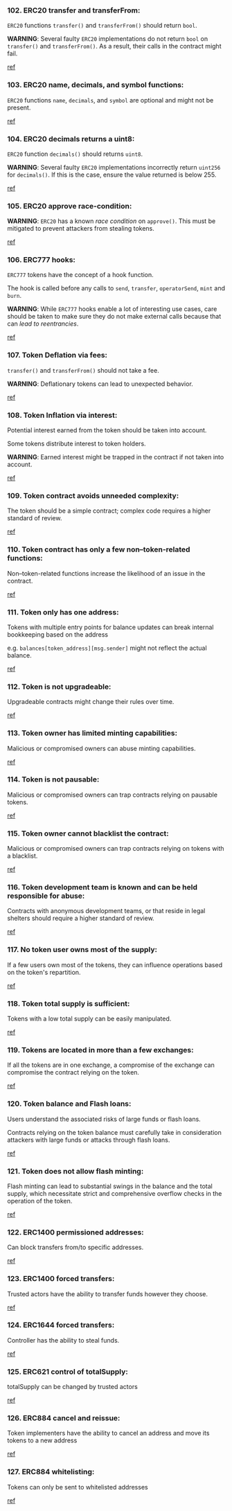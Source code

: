### 102. ERC20 transfer and transferFrom:

`ERC20` functions `transfer()` and `transferFrom()` should return `bool`.

**WARNING**: Several faulty `ERC20` implementations do not return `bool` on `transfer()` and `transferFrom()`. As a result, their calls in the contract might fail.

[ref](https://github.com/crytic/building-secure-contracts/blob/master/development-guidelines/token_integration.md#erc-conformity)

### 103. ERC20 name, decimals, and symbol functions:

`ERC20` functions `name`, `decimals`, and `symbol` are optional and might not be present.

[ref](https://github.com/crytic/building-secure-contracts/blob/master/development-guidelines/token_integration.md#erc-conformity)

### 104. ERC20 decimals returns a uint8:

`ERC20` function `decimals()` should returns `uint8`.

**WARNING**: Several faulty `ERC20` implementations incorrectly return `uint256` for `decimals()`. If this is the case, ensure the value returned is below 255.

[ref](https://github.com/crytic/building-secure-contracts/blob/master/development-guidelines/token_integration.md#erc-conformity)

### 105. ERC20 approve race-condition:

**WARNING**: `ERC20` has a known *race condition* on `approve()`. This must be mitigated to prevent attackers from stealing tokens.

[ref](https://github.com/ethereum/EIPs/issues/20#issuecomment-263524729)

### 106. ERC777 hooks:

`ERC777` tokens have the concept of a hook function.

The hook is called before any calls to `send`, `transfer`, `operatorSend`, `mint` and `burn`.

**WARNING**: While `ERC777` hooks enable a lot of interesting use cases, care should be taken to make sure they do not make external calls because that can *lead to reentrancies*.

[ref](https://github.com/crytic/building-secure-contracts/blob/master/development-guidelines/token_integration.md#erc-conformity)

### 107. Token Deflation via fees:

`transfer()` and `transferFrom()` should not take a fee.

**WARNING**: Deflationary tokens can lead to unexpected behavior.

[ref](https://github.com/crytic/building-secure-contracts/blob/master/development-guidelines/token_integration.md#erc-conformity)

### 108. Token Inflation via interest:

Potential interest earned from the token should be taken into account.

Some tokens distribute interest to token holders.

**WARNING**: Earned interest might be trapped in the contract if not taken into account.

[ref](https://github.com/crytic/building-secure-contracts/blob/master/development-guidelines/token_integration.md#erc-conformity)

### 109. Token contract avoids unneeded complexity:

The token should be a simple contract; complex code requires a higher standard of review.

[ref](https://github.com/crytic/building-secure-contracts/blob/master/development-guidelines/token_integration.md#contract-composition)

### 110. Token contract has only a few non–token-related functions:

Non–token-related functions increase the likelihood of an issue in the contract.

[ref](https://github.com/crytic/building-secure-contracts/blob/master/development-guidelines/token_integration.md#contract-composition)

### 111. Token only has one address:

Tokens with multiple entry points for balance updates can break internal bookkeeping based on the address

e.g. `balances[token_address][msg.sender]` might not reflect the actual balance.

[ref](https://github.com/crytic/building-secure-contracts/blob/master/development-guidelines/token_integration.md#contract-composition)

### 112. Token is not upgradeable:

Upgradeable contracts might change their rules over time.

[ref](https://github.com/crytic/building-secure-contracts/blob/master/development-guidelines/token_integration.md#owner-privileges)

### 113. Token owner has limited minting capabilities:

Malicious or compromised owners can abuse minting capabilities.

[ref](https://github.com/crytic/building-secure-contracts/blob/master/development-guidelines/token_integration.md#owner-privileges)

### 114. Token is not pausable:

Malicious or compromised owners can trap contracts relying on pausable tokens.

[ref](https://github.com/crytic/building-secure-contracts/blob/master/development-guidelines/token_integration.md#owner-privileges)

### 115. Token owner cannot blacklist the contract:

Malicious or compromised owners can trap contracts relying on tokens with a blacklist.

[ref](https://github.com/crytic/building-secure-contracts/blob/master/development-guidelines/token_integration.md#owner-privileges)

### 116. Token development team is known and can be held responsible for abuse:

Contracts with anonymous development teams, or that reside in legal shelters should require a higher standard of review.

[ref](https://github.com/crytic/building-secure-contracts/blob/master/development-guidelines/token_integration.md#owner-privileges)

### 117. No token user owns most of the supply:

If a few users own most of the tokens, they can influence operations based on the token's repartition.

[ref](https://github.com/crytic/building-secure-contracts/blob/master/development-guidelines/token_integration.md#token-scarcity)

### 118. Token total supply is sufficient:

Tokens with a low total supply can be easily manipulated.

[ref](https://github.com/crytic/building-secure-contracts/blob/master/development-guidelines/token_integration.md#token-scarcity)

### 119. Tokens are located in more than a few exchanges:

If all the tokens are in one exchange, a compromise of the exchange can compromise the contract relying on the token.

[ref](https://github.com/crytic/building-secure-contracts/blob/master/development-guidelines/token_integration.md#token-scarcity)

### 120. Token balance and Flash loans:

Users understand the associated risks of large funds or flash loans.

Contracts relying on the token balance must carefully take in consideration attackers with large funds or attacks through flash loans.

[ref](https://github.com/crytic/building-secure-contracts/blob/master/development-guidelines/token_integration.md#token-scarcity)

### 121. Token does not allow flash minting:

Flash minting can lead to substantial swings in the balance and the total supply, which necessitate strict and comprehensive overflow checks in the operation of the token.

[ref](https://github.com/crytic/building-secure-contracts/blob/master/development-guidelines/token_integration.md#token-scarcity)

### 122. ERC1400 permissioned addresses:

Can block transfers from/to specific addresses.

[ref](https://gist.github.com/shayanb/cd495e23c7cf1a8b269f8ce7fd198538#file-token_checklist-md)

### 123. ERC1400 forced transfers:

Trusted actors have the ability to transfer funds however they choose.

[ref](https://gist.github.com/shayanb/cd495e23c7cf1a8b269f8ce7fd198538#file-token_checklist-md)

### 124. ERC1644 forced transfers:

Controller has the ability to steal funds.

[ref](https://gist.github.com/shayanb/cd495e23c7cf1a8b269f8ce7fd198538#file-token_checklist-md)

### 125. ERC621 control of totalSupply:

totalSupply can be changed by trusted actors

[ref](https://gist.github.com/shayanb/cd495e23c7cf1a8b269f8ce7fd198538#file-token_checklist-md)

### 126. ERC884 cancel and reissue:

Token implementers have the ability to cancel an address and move its tokens to a new address

[ref](https://gist.github.com/shayanb/cd495e23c7cf1a8b269f8ce7fd198538#file-token_checklist-md)

### 127. ERC884 whitelisting:

Tokens can only be sent to whitelisted addresses

[ref](https://gist.github.com/shayanb/cd495e23c7cf1a8b269f8ce7fd198538#file-token_checklist-md)
